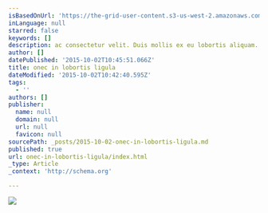 ```yaml
---
isBasedOnUrl: 'https://the-grid-user-content.s3-us-west-2.amazonaws.com/ad3fa439-d68a-4d24-ac24-60f6e3a4c9c7.jpg'
inLanguage: null
starred: false
keywords: []
description: ac consectetur velit. Duis mollis ex eu lobortis aliquam. Pellentesque
author: []
datePublished: '2015-10-02T10:45:51.066Z'
title: onec in lobortis ligula
dateModified: '2015-10-02T10:42:40.595Z'
tags:
  - ''
authors: []
publisher:
  name: null
  domain: null
  url: null
  favicon: null
sourcePath: _posts/2015-10-02-onec-in-lobortis-ligula.md
published: true
url: onec-in-lobortis-ligula/index.html
_type: Article
_context: 'http://schema.org'

---
```

![](https://the-grid-user-content.s3-us-west-2.amazonaws.com/ad3fa439-d68a-4d24-ac24-60f6e3a4c9c7.jpg)